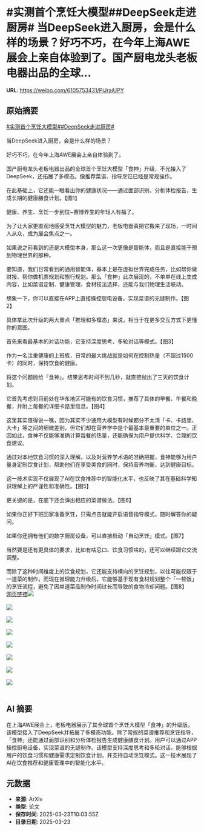 # #实测首个烹饪大模型##DeepSeek走进厨房# 当DeepSeek进入厨房，会是什么样的场景？好巧不巧，在今年上海AWE展会上亲自体验到了。国产厨电龙头老板电器出品的全球...

**URL**: https://weibo.com/6105753431/PjJraiUPY

## 原始摘要

<a href="https://m.weibo.cn/search?containerid=231522type%3D1%26t%3D10%26q%3D%23%E5%AE%9E%E6%B5%8B%E9%A6%96%E4%B8%AA%E7%83%B9%E9%A5%AA%E5%A4%A7%E6%A8%A1%E5%9E%8B%23&amp;extparam=%23%E5%AE%9E%E6%B5%8B%E9%A6%96%E4%B8%AA%E7%83%B9%E9%A5%AA%E5%A4%A7%E6%A8%A1%E5%9E%8B%23" data-hide=""><span class="surl-text">#实测首个烹饪大模型#</span></a><a href="https://m.weibo.cn/search?containerid=231522type%3D1%26t%3D10%26q%3D%23DeepSeek%E8%B5%B0%E8%BF%9B%E5%8E%A8%E6%88%BF%23&amp;extparam=%23DeepSeek%E8%B5%B0%E8%BF%9B%E5%8E%A8%E6%88%BF%23" data-hide=""><span class="surl-text">#DeepSeek走进厨房#</span></a> <br><br>当DeepSeek进入厨房，会是什么样的场景？<br><br>好巧不巧，在今年上海AWE展会上亲自体验到了。<br><br>国产厨电龙头老板电器出品的全球首个烹饪大模型「食神」升级，不光接入了DeepSeek，还拓展了多模态。像推荐菜谱、指导烹饪已经是常规操作。<br><br>在此基础上，它还能一眼看出你的健康状况——通过面部识别、分析体检报告，生成长期的健康膳食计划。【图1】<br><br>健康、养生、烹饪一步到位~赛博养生的年轻人有福了。<br><br>为了让大家更直观地感受烹饪大模型的魅力，老板电器真把它搬来了现场，一时间人从众，成为展会焦点之一。<br><br>如果说之前看到的还是大模型本身，那么这一次更像是智能体，而且是直接能干预到物理世界的那种。<br><br>要知道，我们日常看到的通用智能体，基本上是在虚拟世界完成任务，比如帮你做财报、帮你做机票规划和旅行规划。那么「食神」此次展现的，不单单在线上生成内容，比如菜谱定制、健康管理、食材技法选择，还能与我们物理生活联动。<br><br>想象一下，你可以直接在APP上直接操控厨电设备，实现菜谱的无缝制作。【图2】<br><br>具体拿此次升级的两大重点「推理和多模态」来说，相当于在更多交互方式下更懂你的意图。<br><br>首先来看最基本的对话功能，它支持深度思考、多轮对话等模式。【图3】<br><br>作为一名注重健康的上班族，日常的最大挑战就是如何在控制热量（不超过1500卡）的同时，保持饮食的健康。<br><br>将这个问题抛给「食神」。结果思考时间不到几秒，就直接抛出了三天的饮食计划。<br><br>它首先考虑到目前处在华东地区可能有的饮食习惯，推荐了具体的早餐、午餐和晚餐，并附上每餐的详细卡路里信息。【图4】<br><br>这里其实值得说一嘴，因为其实不少通用大模型有时候都分不太清「卡、卡路里、大卡」等之间的细微差别，但它们却在营养学中是个最基本最重要的单位之一。正因如此，食神不仅能够准确计算每餐的热量，还能确保为用户提供科学、合理的饮食建议。<br><br>通过对本地饮食习惯的深入理解，以及对营养学术语的准确把握，食神能够为用户量身定制饮食计划，帮助他们在享受美食的同时，保持营养均衡，达到健康目标。<br><br>这一技术实现不仅展现了AI在饮食推荐中的智能化水平，也反映了其在基础科学知识理解上的严谨性和准确性。【图5】<br><br>更关键的是，在底下还会弹出相应的菜谱做法。【图6】<br><br>如果你正好下班回家准备烹饪，只需点击就能开启语音指导模式，随时解答你的疑问。<br><br>如果你还拥有他们的数字厨房设备，可以直接启动「自动烹饪」模式。【图7】<br><br>当然要是还有更具体的要求，比如有啥忌口、饮食习惯啥的，还可以继续跟它交流调整。<br><br>而除了这种时间维度上的饮食规划，它还能支持横向的烹饪规划，以往可能仅限于一道菜的制作，而现在推理能力升级后，它能够基于现有食材规划整个「一顿饭」的烹饪流程，避免了因单道菜品制作时间过长而导致的食物冷却问题。【图8】<a href="https://weibo.cn/sinaurl?u=https%3A%2F%2Fmp.weixin.qq.com%2Fs%2FkAYTa_ZIozpcDbup2ijk8g" data-hide=""><span class="url-icon"><img style="width: 1rem;height: 1rem" src="https://h5.sinaimg.cn/upload/2015/09/25/3/timeline_card_small_web_default.png" referrerpolicy="no-referrer"></span><span class="surl-text">网页链接</span></a><img style="" src="https://tvax1.sinaimg.cn/large/006Fd7o3ly1hzpt5oavflg30fn0kz4qr.gif" referrerpolicy="no-referrer"><br><br><img style="" src="https://tvax3.sinaimg.cn/large/006Fd7o3ly1hzpt6au1wgj30j60k6juq.jpg" referrerpolicy="no-referrer"><br><br><img style="" src="https://tvax2.sinaimg.cn/large/006Fd7o3ly1hzpt6hdtffj30j5101af2.jpg" referrerpolicy="no-referrer"><br><br><img style="" src="https://tvax2.sinaimg.cn/large/006Fd7o3ly1hzpt6supnfg30dd0rn7wh.gif" referrerpolicy="no-referrer"><br><br><img style="" src="https://tvax4.sinaimg.cn/large/006Fd7o3ly1hzpt73rogwg30hk10a7wh.gif" referrerpolicy="no-referrer"><br><br><img style="" src="https://tvax3.sinaimg.cn/large/006Fd7o3ly1hzpt7bnqjyj30u00w1tge.jpg" referrerpolicy="no-referrer"><br><br><img style="" src="https://tvax2.sinaimg.cn/large/006Fd7o3ly1hzpt7jpcdhj30u00jmact.jpg" referrerpolicy="no-referrer"><br><br><img style="" src="https://tvax2.sinaimg.cn/large/006Fd7o3ly1hzpt7y8aasj30u00fz49o.jpg" referrerpolicy="no-referrer"><br><br>

## AI 摘要

在上海AWE展会上，老板电器展示了其全球首个烹饪大模型「食神」的升级版，该模型接入了DeepSeek并拓展了多模态功能。除了常规的菜谱推荐和烹饪指导，「食神」还能通过面部识别和分析体检报告生成健康膳食计划。用户可以通过APP操控厨电设备，实现菜谱的无缝制作。该模型支持深度思考和多轮对话，能够根据用户的饮食习惯和健康需求定制饮食计划，并支持自动烹饪模式。这一技术展现了AI在饮食推荐和健康管理中的智能化水平。

## 元数据

- **来源**: ArXiv
- **类型**: 论文
- **保存时间**: 2025-03-23T10:03:55Z
- **目录日期**: 2025-03-23
